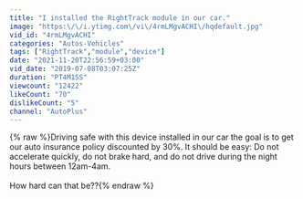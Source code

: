 ```yaml
---
title: "I installed the RightTrack module in our car."
image: "https:\/\/i.ytimg.com\/vi\/4rmLMgvACHI\/hqdefault.jpg"
vid_id: "4rmLMgvACHI"
categories: "Autos-Vehicles"
tags: ["RightTrack","module","device"]
date: "2021-11-20T22:56:59+03:00"
vid_date: "2019-07-08T03:07:25Z"
duration: "PT4M15S"
viewcount: "12422"
likeCount: "70"
dislikeCount: "5"
channel: "AutoPlus"
---
```

{% raw %}Driving safe with this device installed in our car the  goal is to get our auto insurance policy discounted by 30%. It should be easy: Do not accelerate quickly, do not brake hard, and do not drive during the night hours between 12am-4am.<br /><br />How hard can that be??{% endraw %}
